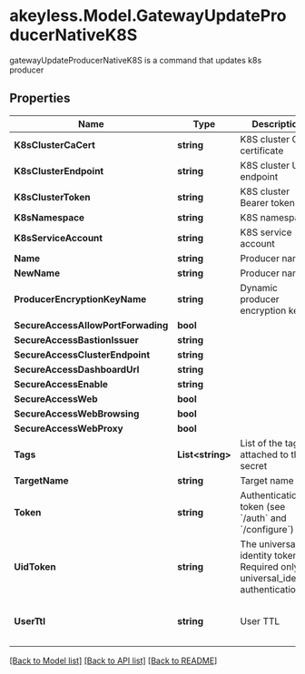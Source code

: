 # akeyless.Model.GatewayUpdateProducerNativeK8S
gatewayUpdateProducerNativeK8S is a command that updates k8s producer

## Properties

Name | Type | Description | Notes
------------ | ------------- | ------------- | -------------
**K8sClusterCaCert** | **string** | K8S cluster CA certificate | [optional] 
**K8sClusterEndpoint** | **string** | K8S cluster URL endpoint | [optional] 
**K8sClusterToken** | **string** | K8S cluster Bearer token | [optional] 
**K8sNamespace** | **string** | K8S namespace | [optional] 
**K8sServiceAccount** | **string** | K8S service account | [optional] 
**Name** | **string** | Producer name | 
**NewName** | **string** | Producer name | [optional] 
**ProducerEncryptionKeyName** | **string** | Dynamic producer encryption key | [optional] 
**SecureAccessAllowPortForwading** | **bool** |  | [optional] 
**SecureAccessBastionIssuer** | **string** |  | [optional] 
**SecureAccessClusterEndpoint** | **string** |  | [optional] 
**SecureAccessDashboardUrl** | **string** |  | [optional] 
**SecureAccessEnable** | **string** |  | [optional] 
**SecureAccessWeb** | **bool** |  | [optional] 
**SecureAccessWebBrowsing** | **bool** |  | [optional] 
**SecureAccessWebProxy** | **bool** |  | [optional] 
**Tags** | **List&lt;string&gt;** | List of the tags attached to this secret | [optional] 
**TargetName** | **string** | Target name | [optional] 
**Token** | **string** | Authentication token (see &#x60;/auth&#x60; and &#x60;/configure&#x60;) | [optional] 
**UidToken** | **string** | The universal identity token, Required only for universal_identity authentication | [optional] 
**UserTtl** | **string** | User TTL | [optional] [default to "60m"]

[[Back to Model list]](../README.md#documentation-for-models) [[Back to API list]](../README.md#documentation-for-api-endpoints) [[Back to README]](../README.md)

